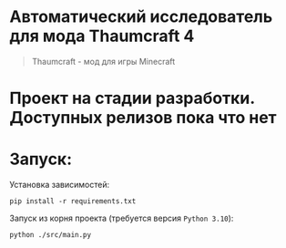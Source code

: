 # Автоматический исследователь для мода Thaumcraft 4
> Thaumcraft - мод для игры Minecraft

# Проект на стадии разработки. Доступных релизов пока что нет

# Запуск:
Установка зависимостей:
```shell
pip install -r requirements.txt
```

Запуск из корня проекта (требуется версия `Python 3.10`):
```shell
python ./src/main.py
```
